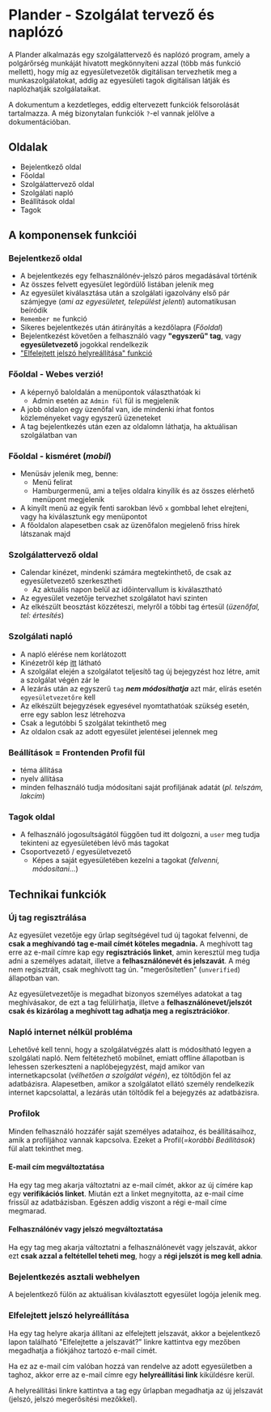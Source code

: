 # Plander - Szolgálat tervező és naplózó

A Plander alkalmazás egy szolgálattervező és naplózó program, amely a polgárőrség munkáját hivatott megkönnyíteni azzal (több más funkció mellett), hogy míg az egyesületvezetők digitálisan tervezhetik meg a munkaszolgálatokat, addig az egyesületi tagok digitálisan látják és naplózhatják szolgálataikat.

A dokumentum a kezdetleges, eddig eltervezett funkciók felsorolását tartalmazza. A még bizonytalan funkciók `?`-el vannak jelölve a dokumentációban.

## Oldalak

- Bejelentkező oldal
- Főoldal
- Szolgálattervező oldal <!-- oldal és fül helyett oldal -->
- Szolgálati napló
- Beállítások oldal
- Tagok

## A komponensek funkciói

### Bejelentkező oldal

- A bejelentkezés egy felhasználónév-jelszó páros megadásával történik
- Az összes felvett egyesület legördülő listában jelenik meg
- Az egyesület kiválasztása után a szolgálati igazolvány első pár számjegye (_ami az egyesületet, települést jelenti_) automatikusan beíródik
- `Remember me` funkció
- Sikeres bejelentkezés után átirányítás a kezdőlapra (_Főoldal_)
- Bejelentkezést követően a felhasználó vagy **"egyszerű" tag**, vagy **egyesületvezető** jogokkal rendelkezik
- ["Elfelejtett jelszó helyreállítása" funkció](#elfelejtett-jelszó-helyreállítása)

### Főoldal - Webes verzió!

- A képernyő baloldalán a menüpontok választhatóak ki
  - Admin esetén az `Admin fül` fül is megjelenik
- A jobb oldalon egy üzenőfal van, ide mindenki írhat fontos közleményeket vagy egyszerű üzeneteket
- A tag bejelentkezés után ezen az oldalomn láthatja, ha aktuálisan szolgálatban van

### Főoldal - kisméret (_mobil_)

- Menüsáv jelenik meg, benne:
  - Menü felirat
  - Hamburgermenü, ami a teljes oldalra kinyílik és az összes elérhető menüpont megjelenik
- A kinyílt menü az egyik fenti sarokban lévő `x` gombbal lehet elrejteni, vagy ha kiválasztunk egy menüpontot
- A főoldalon alapesetben csak az üzenőfalon megjelenő friss hírek látszanak majd

### Szolgálattervező oldal

- Calendar kinézet, mindenki számára megtekinthető, de csak az egyesületvezető szerkesztheti
  - Az aktuális napon belül az időintervallum is kiválasztható
- Az egyesület vezetője tervezhet szolgálatot havi szinten
- Az elkészült beosztást közzéteszi, melyről a többi tag értesül (_üzenőfal, tel: értesítés_)

### Szolgálati napló

- A napló elérése nem korlátozott
- Kinézetről kép [itt](https://github.com/Dansoftowner/14AB-A-Others/tree/main/UI_design) látható
- A szolgálat elején a szolgálatot teljesítő tag új bejegyzést hoz létre, amit a szolgálat végén zár le
- A lezárás után az egyszerű `tag` **_nem módosíthatja_** azt már, elírás esetén `egyesületvezetőre` kell
- Az elkészült bejegyzések egyesével nyomtathatóak szükség esetén, erre egy sablon lesz létrehozva
- Csak a legutóbbi 5 szolgálat tekinthető meg
- Az oldalon csak az adott egyesület jelentései jelennek meg

### Beállítások = Frontenden Profil fül

- téma állítása
- nyelv állítása
- minden felhasználó tudja módosítani saját profiljának adatát (_pl. telszám, lakcím_)

### Tagok oldal

- A felhasználó jogosultságától függően tud itt dolgozni, a `user` meg tudja tekinteni az egyesületében lévő más tagokat
- Csoportvezető / egyesületvezető
  - Képes a saját egyesületében kezelni a tagokat (_felvenni, módosítani..._)

## Technikai funkciók

### Új tag regisztrálása

Az egyesület vezetője egy űrlap segítségével tud új tagokat felvenni,
de **csak a meghívandó tag e-mail címét köteles megadnia.** A meghívott tag erre az e-mail címre kap egy **regisztrációs linket**, amin keresztül meg tudja adni a személyes adatait, illetve a **felhasználónevét és jelszavát**. A még nem regisztrált, csak meghívott tag ún. "megerősítetlen" (`unverified`) állapotban van.

Az egyesületvezetője is megadhat bizonyos személyes adatokat a tag meghívásakor, de ezt a tag felülírhatja, illetve a **felhasználónevet/jelszót csak és kizárólag a meghívott tag adhatja meg a regisztrációkor**.

### Napló internet nélkül probléma

Lehetővé kell tenni, hogy a szolgálatvégzés alatt is módosítható legyen a szolgálati napló. Nem feltétezhető mobilnet, emiatt offline állapotban is lehessen szerkeszteni a naplóbejegyzést, majd amikor van internetkapcsolat (_vélhetően a szolgálat végén_), ez töltődjön fel az adatbázisra. Alapesetben, amikor a szolgálatot ellátó személy rendelkezik internet kapcsolattal, a lezárás után töltődik fel a bejegyzés az adatbázisra.

### Profilok

Minden felhasználó hozzáfér saját személyes adataihoz, és beállításaihoz, amik a profiljához vannak kapcsolva. Ezeket a Profil(_=korábbi Beállítások_) fül alatt tekinthet meg.

#### E-mail cím megváltoztatása

Ha egy tag meg akarja változtatni az e-mail címét, akkor az új címére kap egy **verifikációs linket**. Miután ezt a linket megnyitotta, az e-mail címe frissül az adatbázisban. Egészen addig viszont a régi e-mail címe megmarad.

#### Felhasználónév vagy jelszó megváltoztatása

Ha egy tag meg akarja változtatni a felhasználónevét vagy jelszavát, akkor ezt **csak azzal a feltétellel teheti meg**, hogy a **régi jelszót is meg kell adnia**.

### Bejelentkezés asztali webhelyen

A bejelentkező fülön az aktuálisan kiválasztott egyesület logója jelenik meg.

### Elfelejtett jelszó helyreállítása

Ha egy tag helyre akarja állítani az elfelejtett jelszavát, akkor a bejelentkező lapon található "Elfelejtette a jelszavát?" linkre kattintva egy mezőben megadhatja a fiókjához tartozó e-mail címét.

Ha ez az e-mail cím valóban hozzá van rendelve az adott egyesületben a taghoz, akkor erre az e-mail címre egy **helyreállítási link** kiküldésre kerül.

A helyreállítási linkre kattintva a tag egy űrlapban megadhatja az új jelszavát (jelszó, jelszó megerősítési mezőkkel).
